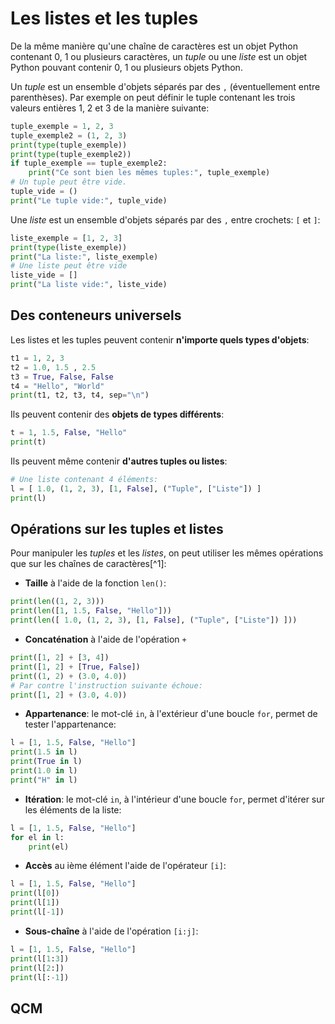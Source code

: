 # Les listes et les tuples

De la même manière qu'une chaîne de caractères est un objet Python contenant 0, 1 ou plusieurs caractères, un *tuple* ou une *liste* 
est un objet Python pouvant contenir 0, 1 ou plusieurs objets Python.

Un *tuple* est un ensemble d'objets séparés par des `,` (éventuellement entre parenthèses). Par exemple on peut définir le tuple contenant les trois valeurs entières 1, 2 et 3 
de la manière suivante:

```python runnable
tuple_exemple = 1, 2, 3
tuple_exemple2 = (1, 2, 3)
print(type(tuple_exemple))
print(type(tuple_exemple2))
if tuple_exemple == tuple_exemple2:
    print("Ce sont bien les mêmes tuples:", tuple_exemple)
# Un tuple peut être vide.
tuple_vide = ()
print("Le tuple vide:", tuple_vide)
```
Une *liste* est un ensemble d'objets séparés par des `,` entre crochets: `[` et `]`:

```python runnable
liste_exemple = [1, 2, 3]
print(type(liste_exemple))
print("La liste:", liste_exemple)
# Une liste peut être vide
liste_vide = []
print("La liste vide:", liste_vide)
```

## Des conteneurs universels

Les listes et les tuples peuvent contenir **n'importe quels types d'objets**:

```python runnable
t1 = 1, 2, 3
t2 = 1.0, 1.5 , 2.5
t3 = True, False, False
t4 = "Hello", "World"
print(t1, t2, t3, t4, sep="\n")
```
Ils peuvent contenir des **objets de types différents**:

```python runnable
t = 1, 1.5, False, "Hello"
print(t)
```
Ils peuvent même contenir **d'autres tuples ou listes**:

```python runnable
# Une liste contenant 4 éléments:
l = [ 1.0, (1, 2, 3), [1, False], ("Tuple", ["Liste"]) ]
print(l)
```

## Opérations sur les tuples et listes

Pour manipuler les *tuples* et les *listes*, on peut utiliser les mêmes opérations que sur les chaînes de caractères[^­1]:
 * **Taille** à l'aide de la fonction `len()`:
```python runnable
print(len((1, 2, 3)))
print(len([1, 1.5, False, "Hello"]))
print(len([ 1.0, (1, 2, 3), [1, False], ("Tuple", ["Liste"]) ]))
```
 * **Concaténation** à l'aide de l'opération `+`
```python runnable
print([1, 2] + [3, 4])
print([1, 2] + [True, False])
print((1, 2) + (3.0, 4.0))
# Par contre l'instruction suivante échoue:
print([1, 2] + (3.0, 4.0))
```
 * **Appartenance**: le mot-clé `in`, à l'extérieur d'une boucle `for`, permet de tester l'appartenance:
```python runnable
l = [1, 1.5, False, "Hello"]
print(1.5 in l)
print(True in l)
print(1.0 in l)
print("H" in l)
```
 * **Itération**: le mot-clé `in`, à l'intérieur d'une boucle `for`, permet d'itérer sur les éléments de la liste:
```python runnable
l = [1, 1.5, False, "Hello"]
for el in l:
    print(el)
```
 * **Accès** au ième élément l'aide de l'opérateur `[i]`:
```python runnable
l = [1, 1.5, False, "Hello"]
print(l[0])
print(l[1])
print(l[-1])
```
 * **Sous-chaîne** à l'aide de l'opération `[i:j]`:
```python runnable
l = [1, 1.5, False, "Hello"]
print(l[1:3])
print(l[2:])
print(l[:-1])
```

## QCM


